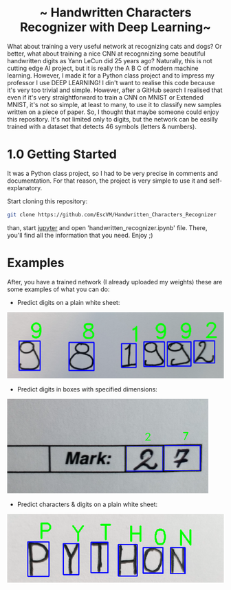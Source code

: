 <h1 align="center"> ~ Handwritten Characters Recognizer with Deep Learning~ </h1>

What about training a very useful network at recognizing cats and dogs? Or better, what about training a nice CNN at recognnizing some beautiful handwritten digits as Yann LeCun did 25 years ago? Naturally, this is not cutting edge AI project, but it is really the A B C of modern machine learning. However, I made it for a Python class project and to impress my professor I use DEEP LEARNING! I din't want to realise this code because it's very too trivial and simple. However, after a GitHub search I realised that even if it's very straightforward to train a CNN on MNIST or Extended MNIST, it's not so simple, at least to many, to use it to classify new samples written on a piece of paper. So, I thought that maybe someone could enjoy this repository. It's not limited only to digits, but the network can be easilly trained with a dataset that detects 46 symbols (letters & numbers).


# 1.0 Getting Started

It was a Python class project, so I had to be very precise in comments and documentation. For that reason, the project is very simple to use it and self-explanatory.

Start cloning this repository:

   ```bash
   git clone https://github.com/EscVM/Handwritten_Characters_Recognizer
   ```
   
than, start [jupyter](https://jupyter.org/) and open 'handwritten_recognizer.ipynb' file. There, you'll find all the information that you need. Enjoy ;)

# Examples

After, you have a trained network (I already uploaded my weights) these are some examples of what you can do:

- Predict digits on a plain white sheet:

![Digits Plain Text](media/pred_1.png)

- Predict digits in boxes with specified dimensions:

![Digits Boxes](media/pred_2.png)

- Predict characters & digits on a plain white sheet:

![Digits Chars](media/pred_4.png)
